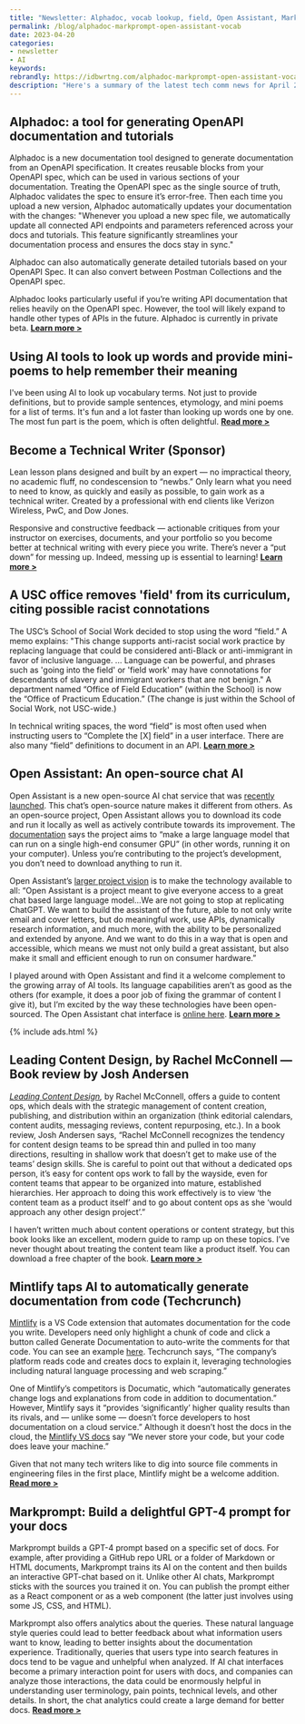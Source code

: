 ```yaml
---
title: "Newsletter: Alphadoc, vocab lookup, field, Open Assistant, Markprompt, content ops"
permalink: /blog/alphadoc-markprompt-open-assistant-vocab
date: 2023-04-20
categories:
- newsletter
- AI
keywords: 
rebrandly: https://idbwrtng.com/alphadoc-markprompt-open-assistant-vocab
description: "Here's a summary of the latest tech comm news for April 20, 2023."
---
```


## Alphadoc: a tool for generating OpenAPI documentation and tutorials

Alphadoc is a new documentation tool designed to generate documentation from an OpenAPI specification. It creates reusable blocks from your OpenAPI spec, which can be used in various sections of your documentation. Treating the OpenAPI spec as the single source of truth, Alphadoc validates the spec to ensure it’s error-free. Then each time you upload a new version, Alphadoc automatically updates your documentation with the changes: "Whenever you upload a new spec file, we automatically update all connected API endpoints and parameters referenced across your docs and tutorials. This feature significantly streamlines your documentation process and ensures the docs stay in sync." 

Alphadoc can also automatically generate detailed tutorials based on your OpenAPI Spec. It can also convert between Postman Collections and the OpenAPI spec. 

Alphadoc looks particularly useful if you’re writing API documentation that relies heavily on the OpenAPI spec. However, the tool will likely expand to handle other types of APIs in the future. Alphadoc is currently in private beta. [**Learn more >**](https://blog.alphadoc.io/product-release-a-comprehensive-developer-experience-for-apis-a9ef2b6daa4f)

## Using AI tools to look up words and provide mini-poems to help remember their meaning

I've been using AI to look up vocabulary terms. Not just to provide definitions, but to provide sample sentences, etymology, and mini poems for a list of terms. It's fun and a lot faster than looking up words one by one. The most fun part is the poem, which is often delightful. [**Read more >**](https://idbwrtng.com/aivocablookup) 

## Become a Technical Writer (Sponsor)

Lean lesson plans designed and built by an expert — no impractical theory, no academic fluff, no condescension to “newbs.” Only learn what you need to need to know, as quickly and easily as possible, to gain work as a technical writer. Created by a professional with end clients like Verizon Wireless, PwC, and Dow Jones.

Responsive and constructive feedback &mdash; actionable critiques from your instructor on exercises, documents, and your portfolio so you become better at technical writing with every piece you write. There’s never a “put down” for messing up. Indeed, messing up is essential to learning! [**Learn more >**](http://becometechnicalwriter1)

## A USC office removes 'field' from its curriculum, citing possible racist connotations

The USC’s School of Social Work decided to stop using the word “field.” A memo explains: "This change supports anti-racist social work practice by replacing language that could be considered anti-Black or anti-immigrant in favor of inclusive language. ... Language can be powerful, and phrases such as 'going into the field' or 'field work' may have connotations for descendants of slavery and immigrant workers that are not benign." A department named “Office of Field Education” (within the School) is now the “Office of Practicum Education.” (The change is just within the School of Social Work, not USC-wide.)

In technical writing spaces, the word “field” is most often used when instructing users to “Complete the [X] field” in a user interface. There are also many “field” definitions to document in an API. [**Learn more >**](https://www.npr.org/2023/01/14/1148470571/usc-office-removes-field-from-curriculum-racist) 

## Open Assistant: An open-source chat AI

Open Assistant is a new open-source AI chat service that was [recently launched](https://twitter.com/ykilcher/status/1647283816384405505). This chat’s open-source nature makes it different from others. As an open-source project, Open Assistant allows you to download its code and run it locally as well as actively contribute towards its improvement. The [documentation](https://projects.laion.ai/Open-Assistant/docs/intro) says the project aims to “make a large language model that can run on a single high-end consumer GPU” (in other words, running it on your computer). Unless you’re contributing to the project’s development, you don’t need to download anything to run it. 

Open Assistant’s [larger project vision](https://github.com/LAION-AI/Open-Assistant) is to make the technology available to all: “Open Assistant is a project meant to give everyone access to a great chat based large language model…We are not going to stop at replicating ChatGPT. We want to build the assistant of the future, able to not only write email and cover letters, but do meaningful work, use APIs, dynamically research information, and much more, with the ability to be personalized and extended by anyone. And we want to do this in a way that is open and accessible, which means we must not only build a great assistant, but also make it small and efficient enough to run on consumer hardware.” 

I played around with Open Assistant and find it a welcome complement to the growing array of AI tools. Its language capabilities aren’t as good as the others (for example, it does a poor job of fixing the grammar of content I give it), but I’m excited by the way these technologies have been open-sourced. The Open Assistant chat interface is [online here](https://open-assistant.io/chat).  [**Learn more >**](https://github.com/LAION-AI/Open-Assistant)

{% include ads.html %}

## Leading Content Design, by Rachel McConnell — Book review by Josh Andersen

_[Leading Content Design](https://abookapart.com/products/leading-content-design),_ by Rachel McConnell, offers a guide to content ops, which deals with the strategic management of content creation, publishing, and distribution within an organization (think editorial calendars, content audits, messaging reviews, content repurposing, etc.). In a book review, Josh Andersen says, “Rachel McConnell recognizes the tendency for content design teams to be spread thin and pulled in too many directions, resulting in shallow work that doesn’t get to make use of the teams’ design skills. She is careful to point out that without a dedicated ops person, it’s easy for content ops work to fall by the wayside, even for content teams that appear to be organized into mature, established hierarchies. Her approach to doing this work effectively is to view ‘the content team as a product itself’ and to go about content ops as she ‘would approach any other design project’.”

I haven’t written much about content operations or content strategy, but this book looks like an excellent, modern guide to ramp up on these topics. I’ve never thought about treating the content team like a product itself. You can download a free chapter of the book. [**Learn more >**](https://www.stc.org/techcomm/2023/02/24/book-reviews-33/#c695) 


## Mintlify taps AI to automatically generate documentation from code (Techcrunch)

[Mintlify](https://marketplace.visualstudio.com/) is a VS Code extension that automates documentation for the code you write. Developers need only highlight a chunk of code and click a button called Generate Documentation to auto-write the comments for that code. You can see an example [here](https://marketplace.visualstudio.com/items?itemName=mintlify.document). Techcrunch says, “The company’s platform reads code and creates docs to explain it, leveraging technologies including natural language processing and web scraping.”

One of Mintlify’s competitors is Documatic, which “automatically generates change logs and explanations from code in addition to documentation.” However, Mintlify says it “provides ‘significantly’ higher quality results than its rivals, and — unlike some — doesn’t force developers to host documentation on a cloud service.” Although it doesn’t host the docs in the cloud, the [Mintlify VS docs](https://marketplace.visualstudio.com/items?itemName=mintlify.document) say “We never store your code, but your code does leave your machine.”

Given that not many tech writers like to dig into source file comments in engineering files in the first place, Mintlify might be a welcome addition. [**Read more >**](https://techcrunch.com/2022/05/30/mintlify-taps-ai-to-automatically-generate-documentation-from-code/)

## Markprompt: Build a delightful GPT-4 prompt for your docs

Markprompt builds a GPT-4 prompt based on a specific set of docs. For example, after providing a GitHub repo URL or a folder of Markdown or HTML documents, Markprompt trains its AI on the content and then builds an interactive GPT-chat based on it. Unlike other AI chats, Markprompt sticks with the sources you trained it on. You can publish the prompt either as a React component or as a web component (the latter just involves using some JS, CSS, and HTML).

Markprompt also offers analytics about the queries. These natural language style queries could lead to better feedback about what information users want to know, leading to better insights about the documentation experience. Traditionally, queries that users type into search features in docs tend to be vague and unhelpful when analyzed. If AI chat interfaces become a primary interaction point for users with docs, and companies can analyze those interactions, the data could be enormously helpful in understanding user terminology, pain points, technical levels, and other details. In short, the chat analytics could create a large demand for better docs. [**Read more >**](https://markprompt.com/)
